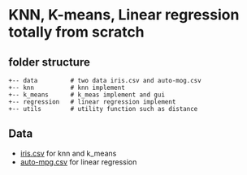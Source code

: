 # KNN, K-means, Linear regression totally from scratch
## folder structure
```
+-- data         # two data iris.csv and auto-mog.csv
+-- knn          # knn implement
+-- k_means      # k_meas implement and gui
+-- regression   # linear regression implement
+-- utils        # utility function such as distance
```
## Data
- [iris.csv](https://en.wikipedia.org/wiki/Iris_flower_data_set)  for knn and k_means
- [auto-mpg.csv](https://archive.ics.uci.edu/ml/datasets/Auto+MPG)  for linear regression
